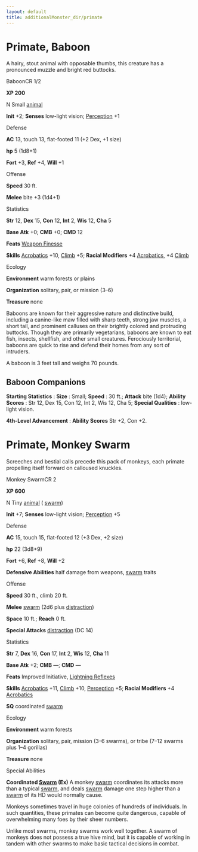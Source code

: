 ```yaml
---
layout: default
title: additionalMonster_dir/primate
---
```

# Primate, Baboon

A hairy, stout animal with opposable thumbs, this creature has a pronounced muzzle and bright red buttocks.

BaboonCR 1/2

**XP 200**

N Small [animal](monster_dir/creatureTypes#_animal)

**Init** +2; **Senses** low-light vision; [Perception](additionalMonsters/../skill_dir/perception#_perception) +1

Defense

**AC** 13, touch 13, flat-footed 11 (+2 Dex, +1 size)

**hp** 5 (1d8+1)

**Fort** +3, **Ref** +4, **Will** +1

Offense

**Speed** 30 ft.

**Melee** bite +3 (1d4+1)

Statistics

**Str** 12, **Dex** 15, **Con** 12, **Int** 2, **Wis** 12, **Cha** 5

**Base Atk** +0; **CMB** +0; **CMD** 12

**Feats** [Weapon Finesse](additionalMonsters/../feats#_weapon-finesse)

**Skills** [Acrobatics](additionalMonster_dir/../skill_dir/acrobatics#_acrobatics) +10, [Climb](additionalMonsters/../skill_dir/climb#_climb) +5; **Racial Modifiers** +4 [Acrobatics](additionalMonsters/../skill_dir/acrobatics#_acrobatics), +4 [Climb](additionalMonsters/../skill_dir/climb#_climb)

Ecology

**Environment** warm forests or plains

**Organization** solitary, pair, or mission (3–6)

**Treasure** none

Baboons are known for their aggressive nature and distinctive build, including a canine-like maw filled with sharp teeth, strong jaw muscles, a short tail, and prominent calluses on their brightly colored and protruding buttocks. Though they are primarily vegetarians, baboons are known to eat fish, insects, shellfish, and other small creatures. Ferociously territorial, baboons are quick to rise and defend their homes from any sort of intruders.

A baboon is 3 feet tall and weighs 70 pounds.

## Baboon Companions

**Starting Statistics** : **Size** : Small; **Speed** : 30 ft.; **Attack** bite (1d4); **Ability Scores** : Str 12, Dex 15, Con 12, Int 2, Wis 12, Cha 5; **Special Qualities** : low-light vision.

**4th-Level Advancement** : **Ability Scores** Str +2, Con +2.

# Primate, Monkey Swarm

Screeches and bestial calls precede this pack of monkeys, each primate propelling itself forward on calloused knuckles.

Monkey SwarmCR 2

**XP 600**

N Tiny [animal](monsters/creatureTypes#_animal) ( [swarm](monster_dir/creatureTypes#_swarm-subtype))

**Init** +7; **Senses** low-light vision; [Perception](additionalMonsters/../skill_dir/perception#_perception) +5

Defense

**AC** 15, touch 15, flat-footed 12 (+3 Dex, +2 size)

**hp** 22 (3d8+9)

**Fort** +6, **Ref** +8, **Will** +2

**Defensive Abilities** half damage from weapons, [swarm](monsters/creatureTypes#_swarm-subtype) traits

Offense

**Speed** 30 ft., climb 20 ft.

**Melee** [swarm](monster_dir/creatureTypes#_swarm-subtype) (2d6 plus [distraction](monsters/universalMonsterRules#_distraction))

**Space** 10 ft.; **Reach** 0 ft.

**Special Attacks** [distraction](monster_dir/universalMonsterRules#_distraction) (DC 14)

Statistics

**Str** 7, **Dex** 16, **Con** 17, **Int** 2, **Wis** 12, **Cha** 11

**Base Atk** +2; **CMB** —; **CMD** —

**Feats** Improved Initiative, [Lightning Reflexes](additionalMonsters/../feats#_lightning-reflexes)

**Skills** [Acrobatics](additionalMonster_dir/../skill_dir/acrobatics#_acrobatics) +11, [Climb](additionalMonsters/../skill_dir/climb#_climb) +10, [Perception](additionalMonsters/../skill_dir/perception#_perception) +5; **Racial Modifiers** +4 [Acrobatics](additionalMonsters/../skill_dir/acrobatics#_acrobatics)

**SQ** coordinated [swarm](monsters/creatureTypes#_swarm-subtype)

Ecology

**Environment** warm forests

**Organization** solitary, pair, mission (3–6 swarms), or tribe (7–12 swarms plus 1–4 gorillas)

**Treasure** none

Special Abilities

**Coordinated [Swarm](monster_dir/creatureTypes#_swarm-subtype) (Ex)** A monkey [swarm](monsters/creatureTypes#_swarm-subtype) coordinates its attacks more than a typical [swarm](monster_dir/creatureTypes#_swarm-subtype), and deals [swarm](monsters/creatureTypes#_swarm-subtype) damage one step higher than a [swarm](monster_dir/creatureTypes#_swarm-subtype) of its HD would normally cause.

Monkeys sometimes travel in huge colonies of hundreds of individuals. In such quantities, these primates can become quite dangerous, capable of overwhelming many foes by their sheer numbers.

Unlike most swarms, monkey swarms work well together. A swarm of monkeys does not possess a true hive mind, but it is capable of working in tandem with other swarms to make basic tactical decisions in combat.

